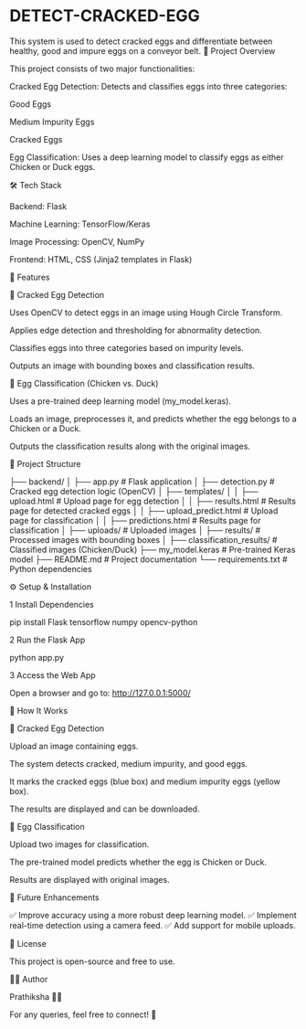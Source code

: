 # DETECT-CRACKED-EGG
This system is used to detect cracked eggs and differentiate between  healthy, good and impure eggs on a conveyor belt.
📌 Project Overview

This project consists of two major functionalities:

Cracked Egg Detection: Detects and classifies eggs into three categories:

Good Eggs

Medium Impurity Eggs

Cracked Eggs

Egg Classification: Uses a deep learning model to classify eggs as either Chicken or Duck eggs.

🛠️ Tech Stack

Backend: Flask

Machine Learning: TensorFlow/Keras

Image Processing: OpenCV, NumPy

Frontend: HTML, CSS (Jinja2 templates in Flask)

🚀 Features

🥚 Cracked Egg Detection

Uses OpenCV to detect eggs in an image using Hough Circle Transform.

Applies edge detection and thresholding for abnormality detection.

Classifies eggs into three categories based on impurity levels.

Outputs an image with bounding boxes and classification results.

🐥 Egg Classification (Chicken vs. Duck)

Uses a pre-trained deep learning model (my_model.keras).

Loads an image, preprocesses it, and predicts whether the egg belongs to a Chicken or a Duck.

Outputs the classification results along with the original images.

📂 Project Structure

├── backend/
│   ├── app.py                  # Flask application
│   ├── detection.py            # Cracked egg detection logic (OpenCV)
│   ├── templates/
│   │   ├── upload.html         # Upload page for egg detection
│   │   ├── results.html        # Results page for detected cracked eggs
│   │   ├── upload_predict.html # Upload page for classification
│   │   ├── predictions.html    # Results page for classification
│   ├── uploads/                # Uploaded images
│   ├── results/                # Processed images with bounding boxes
│   ├── classification_results/ # Classified images (Chicken/Duck)
├── my_model.keras              # Pre-trained Keras model
├── README.md                   # Project documentation
└── requirements.txt            # Python dependencies

⚙️ Setup & Installation



1 Install Dependencies

pip install Flask tensorflow numpy opencv-python

2 Run the Flask App

python app.py

3 Access the Web App

Open a browser and go to: http://127.0.0.1:5000/

🔬 How It Works

🥚 Cracked Egg Detection

Upload an image containing eggs.

The system detects cracked, medium impurity, and good eggs.

It marks the cracked eggs (blue box) and medium impurity eggs (yellow box).

The results are displayed and can be downloaded.

🐣 Egg Classification

Upload two images for classification.

The pre-trained model predicts whether the egg is Chicken or Duck.

Results are displayed with original images.


🎯 Future Enhancements

✅ Improve accuracy using a more robust deep learning model.
✅ Implement real-time detection using a camera feed.
✅ Add support for mobile uploads.

📜 License

This project is open-source and free to use.

👩‍💻 Author

Prathiksha 👩‍💻

For any queries, feel free to connect! 🚀

